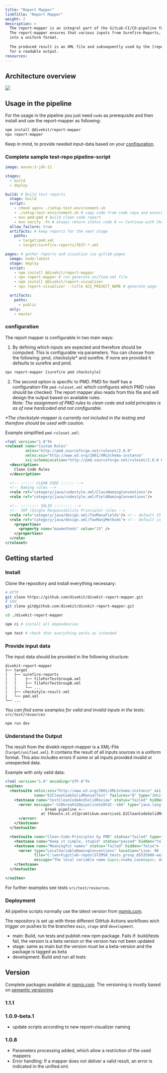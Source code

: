 ```yaml
---
title: "Report Mapper"
linkTitle: "Report Mapper"
weight: 2
description: >
  The report-mapper is an integral part of the GitLab-CI/CD-pipeline for all test repositories.
  The report-mapper ensures that various inputs from Surefire-Reports, PMD and Checkstyle codestyle checks are converted
  into a uniform format.
  
  The produced result is an XML file and subsequently used by the [report-visualizer](../report-visualizer/) 
  for a readable output.
resources:
---
```


## Architecture overview
![](architecture.png)

## Usage in the pipeline
For the usage in the pipeline you just need `node` as prerequisite and then install and use the report-mapper as following:
```bash
npm install @divekit/report-mapper
npx report-mapper
```
Keep in mind, to provide needed input-data based on your [configuration](#configuration).

### Complete sample test-repo pipeline-script
```yml
image: maven:3-jdk-11

stages:
  - build
  - deploy

build: # Build test reports
  stage: build
  script:
    - chmod ugo+x ./setup-test-environment.sh
    - ./setup-test-environment.sh # copy code from code repo and ensure that test are NOT overridden
    - mvn pmd:pmd # build clean code report
    - mvn verify -fn # always return status code 0 => Continue with the next stage
  allow_failure: true
  artifacts: # keep reports for the next stage
    paths:
      - target/pmd.xml
      - target/surefire-reports/TEST-*.xml

pages: # gather reports and visualize via gitlab-pages
  image: node:latest
  stage: deploy
  script:
    - npm install @divekit/report-mapper
    - npx report-mapper # run generate unified.xml file
    - npm install @divekit/report-visualizer
    - npx report-visualizer --title $CI_PROJECT_NAME # generate page

  artifacts:
    paths:
      - public
  only:
    - master

```
### configuration
The report mapper is configurable in two main ways:
1. By defining which inputs are expected and therefore should be computed.
   This is configurable via parameters. You can choose from the following: pmd, checkstyle* and surefire.
   If none are provided it defaults to surefire and pmd.
```bash
npx report-mapper [surefire pmd checkstyle]
```
2. The second option is specific to PMD. PMD for itself has a configuration-file `pmd-ruleset.xml` which configures 
   which PMD rules should be checked. The report mapper also reads from this file and will design the 
   output based on available rules.
   <br> _Note: The assignment of PMD rules to clean code and solid principles is as of now hardcoded and not configurable._


_*The checkstyle-mapper is currently not included in the testing and therefore should be used with caution._

Example simplified `pmd-ruleset.xml`:
```xml
<?xml version="1.0"?>
<ruleset name="Custom Rules"
         xmlns="http://pmd.sourceforge.net/ruleset/2.0.0"
         xmlns:xsi="http://www.w3.org/2001/XMLSchema-instance"
         xsi:schemaLocation="http://pmd.sourceforge.net/ruleset/2.0.0 https://pmd.sourceforge.io/ruleset_2_0_0.xsd">
  <description>
    Clean Code Rules
  </description>

  <!-- :::::: CLEAN CODE :::::: -->
  <!-- Naming rules -->
  <rule ref="category/java/codestyle.xml/ClassNamingConventions"/>
  <rule ref="category/java/codestyle.xml/FieldNamingConventions"/>

  <!-- :::::::: SOLID :::::::: -->
  <!-- SRP (Single Responsibility Principle) rules -->
  <rule ref="category/java/design.xml/TooManyFields"/> <!-- default 15 fields -->
  <rule ref="category/java/design.xml/TooManyMethods"> <!-- default is 10 methods -->
    <properties>
      <property name="maxmethods" value="15" />
    </properties>
  </rule>
</ruleset>

```

## Getting started

### Install
Clone the repository and install everything necessary:

```bash
# HTTP
git clone https://github.com/divekit/divekit-report-mapper.git
# SSH
git clone git@github.com:divekit/divekit-report-mapper.git

cd ./divekit-report-mapper

npm ci # install all dependencies

npm test # check that everything works as intended
```

### Provide input data
The input data should be provided in the following structure:
```
divekit-report-mapper
├── target
|   ├── surefire-reports
|   |    ├── fileForTestGroupA.xml
|   |    ├── fileForTestGroupB.xml
|   |    └── ...
|   ├── checkstyle-result.xml
|   └── pmd.xml
└── ...
```
_You can find some examples for valid and invalid inputs in the tests: `src/test/resources`_

```bash
npm run dev
```

### Understand the Output

The result from the divekit-report-mapper is a XML-File (`target/unified.xml`).
It contains the result of all inputs sources in a uniform format. This also includes errors if some or all inputs
provided invalid or unexpected data.

Example with only valid data:
```xml
<?xml version="1.0" encoding="UTF-8"?>
<suites>
  <testsuite xmlns:xsi="http://www.w3.org/2001/XMLSchema-instance" xsi:noNamespaceSchemaLocation=""
             name="E2CleanCodeSolidManualTest" failures="0" type="JUnit" status="failed">
    <testcase name="testCleanCodeAndSolidReview" status="failed" hidden="false">
      <error message="-%20break%20pipeline%20%3C--%0A" type="java.lang.Exception"><![CDATA[java.lang.Exception:
                - break pipeline <--
            	at thkoeln.st.st2praktikum.exercise1.E2CleanCodeSolidManualTest.testCleanCodeAndSolidReview(E2CleanCodeSolidManualTest.java:13)]]>
      </error>
    </testcase>
  </testsuite>

  <testsuite name="Clean-Code-Principles by PMD" status="failed" type="CleanCode">
    <testcase name="Keep it simple, stupid" status="passed" hidden="false"></testcase>
    <testcase name="Meaningful names" status="failed" hidden="false">
      <error type="LocalVariableNamingConventions" location="Line: 90 - 90 Column: 13 - 22"
             file="C:\work\gitlab-repos\ST2MS0_tests_group_d5535b06-ae29-4668-8ad9-bd23b4cc5218\src\main\java\thkoeln\st\st2praktikum\bad_stuff\Robot.java"
             message="The local variable name &apos;snake_case&apos; doesn&apos;t match &apos;[a-z][a-zA-Z0-9]*&apos;"></error>
    </testcase>
  </testsuite>

</suites>
```

For further examples see tests `src/test/resources`.

### Deployment
All pipeline scripts normally use the latest version from
[npmjs.com](https://www.npmjs.com/package/@divekit/report-mapper).

The repository is set up with three different GitHub Actions workflows wich trigger 
on pushes to the branches `main`, `stage` and `development`.

- main: Build, run tests and publish new npm package. Fails if:
  build/tests fail, the version is a beta version or
  the version has not been updated
- stage: same as main but the version must be a beta-version and the package is
  tagged as beta
- development: Build and run all tests

## Version
Complete packages available at [npmjs.com](https://www.npmjs.com/package/@divekit/report-mapper).
The versioning is mostly based on [semantic versioning](https://semver.org/lang/de/).

### 1.1.1

### 1.0.9-beta.1

- update scripts according to new report-visualizer naming

### 1.0.8

- Parameters processing added, which allow a restriction of the used mappers
- Error handling: If a mapper does not deliver a valid result, an error is indicated in the unified.xml. 
